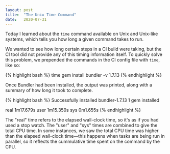 ```yaml
---
layout: post
title:  "The Unix Time Command"
date:   2020-07-31
---
```


Today I learned about the `time` command available on Unix and Unix-like systems, which tells you how long a given command takes to run.

We wanted to see how long certain steps in a CI build were taking, but the CI tool did not provide any of this timing information itself. To quickly solve this problem, we prepended the commands in the CI config file with `time`, like so:

{% highlight bash %}
time gem install bundler -v 1.7.13
{% endhighlight %}

Once Bundler had been installed, the output was printed, along with a summary of how long it took to complete.

{% highlight bash %}
Successfully installed bundler-1.7.13
1 gem installed

real  1m17.679s
user  1m15.359s
sys 0m1.655s
{% endhighlight %}

The "real" time refers to the elapsed wall-clock time, so it's as if you had used a stop watch. The "user" and "sys" times are combined to give the total CPU time. In some instances, we saw the total CPU time was higher than the elapsed wall-clock time—this happens when tasks are being run in parallel, so it reflects the cummulative time spent on the command by the CPU.

